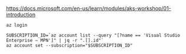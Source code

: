 https://docs.microsoft.com/en-us/learn/modules/aks-workshop/01-introduction

```
az login

SUBSCRIPTION_ID=`az account list --query "[?name == 'Visual Studio Enterprise – MPN']" | jq -r ".[].id"`
az account set --subscription="$SUBSCRIPTION_ID"
```
